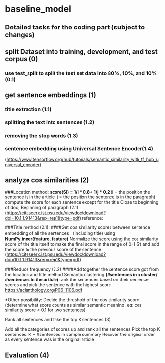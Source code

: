 # baseline_model
## Detailed tasks for the coding part (subject to changes)

## split Dataset into training, development, and test corpus (0)

### use test_split to split the test set data into 80%, 10%, and 10% (0.1)

## get sentence embeddings (1)

### title extraction (1.1)
### splitting the text into sentences (1.2)
### removing the stop words (1.3)
### sentence embedding using Universal Sentence Encoder(1.4)
(https://www.tensorflow.org/hub/tutorials/semantic_similarity_with_tf_hub_universal_encoder)

## analyze cos similarities (2)

###Location method: <strong>score(Si) = 1/i * 0.8+ 1/j * 0.2 </strong>  (i = the position the sentence is in the article, j = the position the sentence is in the paragraph) compute the score for each sentence except for the title  Close to beginning of doc; Beginning of paragraph (2.1) 
(https://citeseerx.ist.psu.edu/viewdoc/download?doi=10.1.1.9.1413&rep=rep1&type=pdf)
reference:

   
###Title method (2.1): 
####Get cos similarity scores between sentence embedding of all the sentences （including title) using <strong>NumPy.inner(feature, feature)</strong>
Normalize the score using the cos similarity score of the title itself to make the final score in the range of 0-1 (?) and add the score to the previous score of the sentence
(https://citeseerx.ist.psu.edu/viewdoc/download?doi=10.1.1.9.1413&rep=rep1&type=pdf)

###Reduce frequency (2.2)
####Add together the sentence score got from the location and title method
Semantic clustering
<strong>(#sentences in a cluster/ #sentences in the article)</strong>
rank the sentences based on their sentence scores and pick the sentence with the highest score
https://aclanthology.org/P06-1106.pdf

*Other possibility: Decide the threshold of the cos similarity score (determine what score counts as similar semantic meaning, eg: cos similarity score < 0.1 for two sentences)

Rank all sentences and take the top K sentences (3)

Add all the categories of scores up and rank all the sentences
Pick the top K sentences. K = #sentences in sample summary
Recover the original order as every sentence was in the original article

## Evaluation (4)
